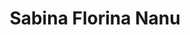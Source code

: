 ---
title: "Sabina Florina Nanu"
url: /talavera-de-la-reina/sabina-florina-nanu/
shop: Lebensmittel
---